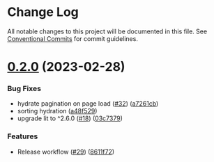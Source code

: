 # Change Log

All notable changes to this project will be documented in this file.
See [Conventional Commits](https://conventionalcommits.org) for commit guidelines.

# [0.2.0](https://github.com/spryker/oryx/compare/lib@0.1.0...lib@0.2.0) (2023-02-28)


### Bug Fixes

* hydrate pagination on page load ([#32](https://github.com/spryker/oryx/issues/32)) ([a7261cb](https://github.com/spryker/oryx/commit/a7261cb165875adbea9f689085aa259ef831c030))
* sorting hydration ([a48f529](https://github.com/spryker/oryx/commit/a48f52973b6fcd4b158d90187eba110c64ba57a8))
* upgrade lit to ^2.6.0 ([#18](https://github.com/spryker/oryx/issues/18)) ([03c7379](https://github.com/spryker/oryx/commit/03c7379ea6977e77943fe820352e117266482881))


### Features

* Release workflow ([#29](https://github.com/spryker/oryx/issues/29)) ([8611f72](https://github.com/spryker/oryx/commit/8611f72e2c14f9bef80fa28bd26ca89c7fcacb16))
